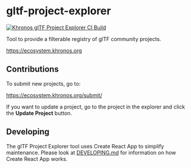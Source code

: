 # gltf-project-explorer

[![Khronos glTF Project Explorer CI Build](https://github.com/KhronosGroup/glTF-Project-Explorer/actions/workflows/ci.yaml/badge.svg)](https://github.com/KhronosGroup/glTF-Project-Explorer/actions/workflows/ci.yaml)

Tool to provide a filterable registry of glTF community projects.

https://ecosystem.khronos.org

## Contributions

To submit new projects, go to:

https://ecosystem.khronos.org/submit/

If you want to update a project, go to the project in the explorer and click the **Update Project** button.

## Developing

The glTF Project Explorer tool uses Create React App to simplify maintenance.
Please look at [DEVELOPING.md](DEVELOPING.md) for information on how Create
React App works.
